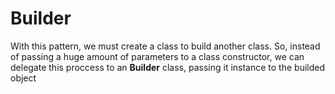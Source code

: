 # Builder

With this pattern, we must create a class to build another class. So, instead of passing a huge amount of parameters to a class constructor, we can delegate this proccess to an **Builder** class, passing it instance to the builded object